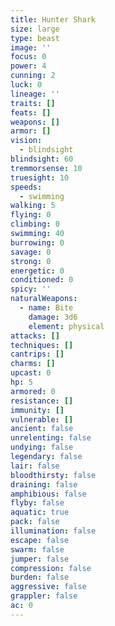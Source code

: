 ```yaml
---
title: Hunter Shark
size: large
type: beast
image: ''
focus: 0
power: 4
cunning: 2
luck: 0
lineage: ''
traits: []
feats: []
weapons: []
armor: []
vision:
  - blindsight
blindsight: 60
tremmorsense: 10
truesight: 10
speeds:
  - swimming
walking: 5
flying: 0
climbing: 0
swimming: 40
burrowing: 0
savage: 0
strong: 0
energetic: 0
conditioned: 0
spicy: ''
naturalWeapons:
  - name: Bite
    damage: 3d6
    element: physical
attacks: []
techniques: []
cantrips: []
charms: []
upcast: 0
hp: 5
armored: 0
resistance: []
immunity: []
vulnerable: []
ancient: false
unrelenting: false
undying: false
legendary: false
lair: false
bloodthirsty: false
draining: false
amphibious: false
flyby: false
aquatic: true
pack: false
illumination: false
escape: false
swarm: false
jumper: false
compression: false
burden: false
aggressive: false
grappler: false
ac: 0
---
```


